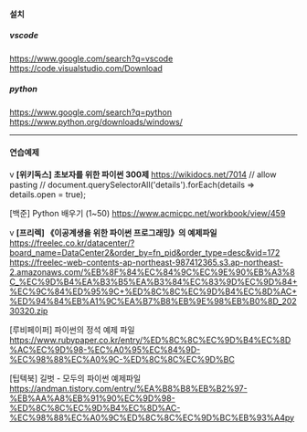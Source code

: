 #### 설치

##### vscode
https://www.google.com/search?q=vscode
https://code.visualstudio.com/Download

##### python
https://www.google.com/search?q=python
https://www.python.org/downloads/windows/

---


#### 연습예제
v **[위키독스] 초보자를 위한 파이썬 300제**
https://wikidocs.net/7014
// allow pasting
// document.querySelectorAll('details').forEach(details => details.open = true);

[백준] Python 배우기 (1~50)
https://www.acmicpc.net/workbook/view/459

v **[프리렉] 《이공계생을 위한 파이썬 프로그래밍》의 예제파일**
https://freelec.co.kr/datacenter/?board_name=DataCenter2&order_by=fn_pid&order_type=desc&vid=172
https://freelec-web-contents-ap-northeast-987412365.s3.ap-northeast-2.amazonaws.com/%EB%8F%84%EC%84%9C%EC%9E%90%EB%A3%8C_%EC%9D%B4%EA%B3%B5%EA%B3%84%EC%83%9D%EC%9D%84+%EC%9C%84%ED%95%9C+%ED%8C%8C%EC%9D%B4%EC%8D%AC+%ED%94%84%EB%A1%9C%EA%B7%B8%EB%9E%98%EB%B0%8D_20230320.zip

[루비페이퍼] 파이썬의 정석 예제 파일
https://www.rubypaper.co.kr/entry/%ED%8C%8C%EC%9D%B4%EC%8D%AC%EC%9D%98-%EC%A0%95%EC%84%9D-%EC%98%88%EC%A0%9C-%ED%8C%8C%EC%9D%BC

[팁텍북] 길벗 - 모두의 파이썬 예제파일
https://andman.tistory.com/entry/%EA%B8%B8%EB%B2%97-%EB%AA%A8%EB%91%90%EC%9D%98-%ED%8C%8C%EC%9D%B4%EC%8D%AC-%EC%98%88%EC%A0%9C%ED%8C%8C%EC%9D%BC%EB%93%A4py
